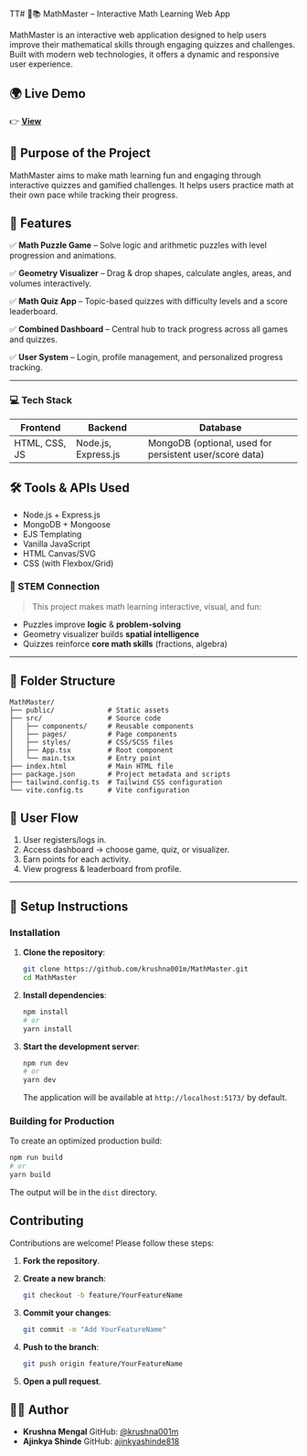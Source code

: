 TT# 🧠📚 MathMaster – Interactive Math Learning Web App


MathMaster is an interactive web application designed to help users improve their mathematical skills through engaging quizzes and challenges. Built with modern web technologies, it offers a dynamic and responsive user experience.

## 🌍 Live Demo
👉 [**View**](https://math-master.lovable.app/)  

## 🎯 Purpose of the Project

MathMaster aims to make math learning fun and engaging through interactive quizzes and gamified challenges. It helps users practice math at their own pace while tracking their progress.


## 📌 Features

✅ **Math Puzzle Game** – Solve logic and arithmetic puzzles with level progression and animations.

✅ **Geometry Visualizer** – Drag & drop shapes, calculate angles, areas, and volumes interactively.

✅ **Math Quiz App** – Topic-based quizzes with difficulty levels and a score leaderboard.

✅ **Combined Dashboard** – Central hub to track progress across all games and quizzes.

✅ **User System** – Login, profile management, and personalized progress tracking.

---

### 💻 Tech Stack

| Frontend      | Backend             | Database                                                |
| ------------- | ------------------- | ------------------------------------------------------- |
| HTML, CSS, JS | Node.js, Express.js | MongoDB (optional, used for persistent user/score data) |


## 🛠 Tools & APIs Used

* Node.js + Express.js
* MongoDB + Mongoose
* EJS Templating
* Vanilla JavaScript
* HTML Canvas/SVG
* CSS (with Flexbox/Grid)
  

### 🧠 STEM Connection

> This project makes math learning interactive, visual, and fun:

* Puzzles improve **logic** & **problem-solving**
* Geometry visualizer builds **spatial intelligence**
* Quizzes reinforce **core math skills** (fractions, algebra)

---

## 📁 Folder Structure



```
MathMaster/
├── public/             # Static assets
├── src/                # Source code
│   ├── components/     # Reusable components
│   ├── pages/          # Page components
│   ├── styles/         # CSS/SCSS files
│   ├── App.tsx         # Root component
│   └── main.tsx        # Entry point
├── index.html          # Main HTML file
├── package.json        # Project metadata and scripts
├── tailwind.config.ts  # Tailwind CSS configuration
└── vite.config.ts      # Vite configuration
```


## 🔐 User Flow

1. User registers/logs in.
2. Access dashboard → choose game, quiz, or visualizer.
3. Earn points for each activity.
4. View progress & leaderboard from profile.

---

## 🚀 Setup Instructions

### Installation

1. **Clone the repository**:

   ```bash
   git clone https://github.com/krushna001m/MathMaster.git
   cd MathMaster
   ```

2. **Install dependencies**:

   ```bash
   npm install
   # or
   yarn install
   ```

3. **Start the development server**:

   ```bash
   npm run dev
   # or
   yarn dev
   ```

   The application will be available at `http://localhost:5173/` by default.

### Building for Production

To create an optimized production build:

```bash
npm run build
# or
yarn build
```

The output will be in the `dist` directory.


## Contributing

Contributions are welcome! Please follow these steps:

1. **Fork the repository**.

2. **Create a new branch**:

   ```bash
   git checkout -b feature/YourFeatureName
   ```

3. **Commit your changes**:

   ```bash
   git commit -m "Add YourFeatureName"
   ```

4. **Push to the branch**:

   ```bash
   git push origin feature/YourFeatureName
   ```

5. **Open a pull request**.

## 👨‍💻 Author

* **Krushna Mengal**
  GitHub: [@krushna001m](https://github.com/krushna001m)
* **Ajinkya Shinde**
  GitHub:
[ajinkyashinde818](https://GitHub.com/ajinkyashinde818)